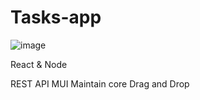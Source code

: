 # Tasks-app

![image](https://github.com/adipeled2244/Tasks-app/assets/66279141/381928c1-94e5-400f-ab9e-1ddcdcd8f767)

React & Node

REST API
MUI
Maintain core
Drag and Drop
